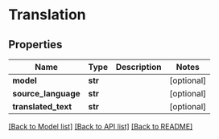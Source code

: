 # Translation

## Properties
Name | Type | Description | Notes
------------ | ------------- | ------------- | -------------
**model** | **str** |  | [optional] 
**source_language** | **str** |  | [optional] 
**translated_text** | **str** |  | [optional] 

[[Back to Model list]](../README.md#documentation-for-models) [[Back to API list]](../README.md#documentation-for-api-endpoints) [[Back to README]](../README.md)

